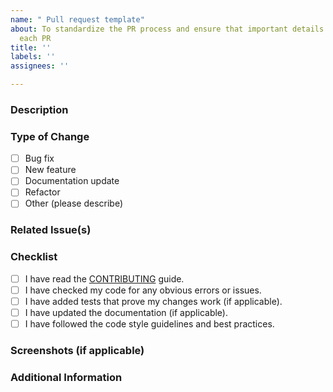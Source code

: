 ```yaml
---
name: " Pull request template"
about: To standardize the PR process and ensure that important details are included  in
  each PR
title: ''
labels: ''
assignees: ''

---
```


### Description
<!-- Please include a summary of the change and which issue is fixed. -->
<!-- Provide any additional context that would help reviewers understand your changes. -->

### Type of Change
<!-- Please delete options that are not relevant. -->
- [ ] Bug fix
- [ ] New feature
- [ ] Documentation update
- [ ] Refactor
- [ ] Other (please describe)

### Related Issue(s)
<!-- Please reference the issue(s) related to this PR. -->
<!-- Example: Closes #123 -->

### Checklist
- [ ] I have read the [CONTRIBUTING](CONTRIBUTING.md) guide.
- [ ] I have checked my code for any obvious errors or issues.
- [ ] I have added tests that prove my changes work (if applicable).
- [ ] I have updated the documentation (if applicable).
- [ ] I have followed the code style guidelines and best practices.

### Screenshots (if applicable)
<!-- If your PR includes visual changes, please add relevant screenshots here. -->

### Additional Information
<!-- Any other information related to the PR, such as deployment considerations, performance changes, etc. -->
